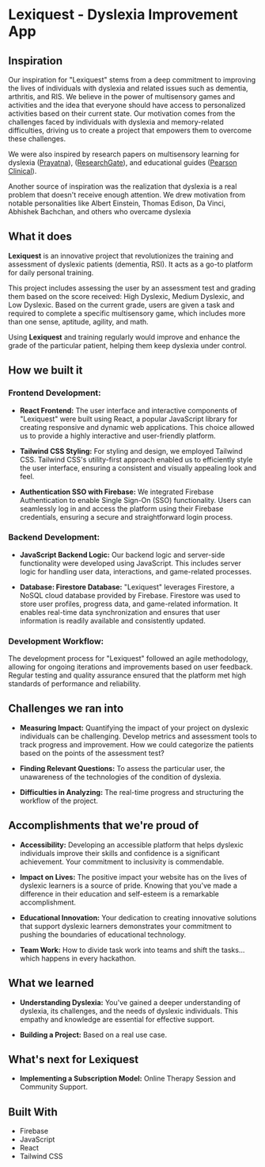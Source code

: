 # Lexiquest - Dyslexia Improvement App

## Inspiration

Our inspiration for "Lexiquest" stems from a deep commitment to improving the lives of individuals with dyslexia and related issues such as dementia, arthritis, and RIS. We believe in the power of multisensory games and activities and the idea that everyone should have access to personalized activities based on their current state. Our motivation comes from the challenges faced by individuals with dyslexia and memory-related difficulties, driving us to create a project that empowers them to overcome these challenges.

We were also inspired by research papers on multisensory learning for dyslexia ([Prayatna](https://prayatna.co.in/multisensory-learning-for-dyslexia/)), ([ResearchGate](https://www.researchgate.net/publication/221057032_Multisensory_Games_for_Dyslexic_Children)), and educational guides ([Pearson Clinical](https://www.pearsonclinical.co.uk/content/dam/school/global/clinical/uk-clinical/files/Q4_Clinical_Assets/D0069-Dyslexia-Handy-Guide-Brochure.pdf)).

Another source of inspiration was the realization that dyslexia is a real problem that doesn't receive enough attention. We drew motivation from notable personalities like Albert Einstein, Thomas Edison, Da Vinci, Abhishek Bachchan, and others who overcame dyslexia

## What it does

**Lexiquest** is an innovative project that revolutionizes the training and assessment of dyslexic patients (dementia, RSI). It acts as a go-to platform for daily personal training.

This project includes assessing the user by an assessment test and grading them based on the score received: High Dyslexic, Medium Dyslexic, and Low Dyslexic. Based on the current grade, users are given a task and required to complete a specific multisensory game, which includes more than one sense, aptitude, agility, and math.

Using **Lexiquest** and training regularly would improve and enhance the grade of the particular patient, helping them keep dyslexia under control.

## How we built it

### Frontend Development:

- **React Frontend:** The user interface and interactive components of "Lexiquest" were built using React, a popular JavaScript library for creating responsive and dynamic web applications. This choice allowed us to provide a highly interactive and user-friendly platform.

- **Tailwind CSS Styling:** For styling and design, we employed Tailwind CSS. Tailwind CSS's utility-first approach enabled us to efficiently style the user interface, ensuring a consistent and visually appealing look and feel.

- **Authentication SSO with Firebase:** We integrated Firebase Authentication to enable Single Sign-On (SSO) functionality. Users can seamlessly log in and access the platform using their Firebase credentials, ensuring a secure and straightforward login process.

### Backend Development:

- **JavaScript Backend Logic:** Our backend logic and server-side functionality were developed using JavaScript. This includes server logic for handling user data, interactions, and game-related processes.

- **Database: Firestore Database:** "Lexiquest" leverages Firestore, a NoSQL cloud database provided by Firebase. Firestore was used to store user profiles, progress data, and game-related information. It enables real-time data synchronization and ensures that user information is readily available and consistently updated.

### Development Workflow:

The development process for "Lexiquest" followed an agile methodology, allowing for ongoing iterations and improvements based on user feedback. Regular testing and quality assurance ensured that the platform met high standards of performance and reliability.

## Challenges we ran into

- **Measuring Impact:** Quantifying the impact of your project on dyslexic individuals can be challenging. Develop metrics and assessment tools to track progress and improvement. How we could categorize the patients based on the points of the assessment test?

- **Finding Relevant Questions:** To assess the particular user, the unawareness of the technologies of the condition of dyslexia.

- **Difficulties in Analyzing:** The real-time progress and structuring the workflow of the project.

## Accomplishments that we're proud of

- **Accessibility:** Developing an accessible platform that helps dyslexic individuals improve their skills and confidence is a significant achievement. Your commitment to inclusivity is commendable.

- **Impact on Lives:** The positive impact your website has on the lives of dyslexic learners is a source of pride. Knowing that you've made a difference in their education and self-esteem is a remarkable accomplishment.

- **Educational Innovation:** Your dedication to creating innovative solutions that support dyslexic learners demonstrates your commitment to pushing the boundaries of educational technology.

- **Team Work:** How to divide task work into teams and shift the tasks... which happens in every hackathon.

## What we learned

- **Understanding Dyslexia:** You've gained a deeper understanding of dyslexia, its challenges, and the needs of dyslexic individuals. This empathy and knowledge are essential for effective support.

- **Building a Project:** Based on a real use case.

## What's next for Lexiquest

- **Implementing a Subscription Model:** Online Therapy Session and Community Support.

## Built With

- Firebase
- JavaScript
- React
- Tailwind CSS
